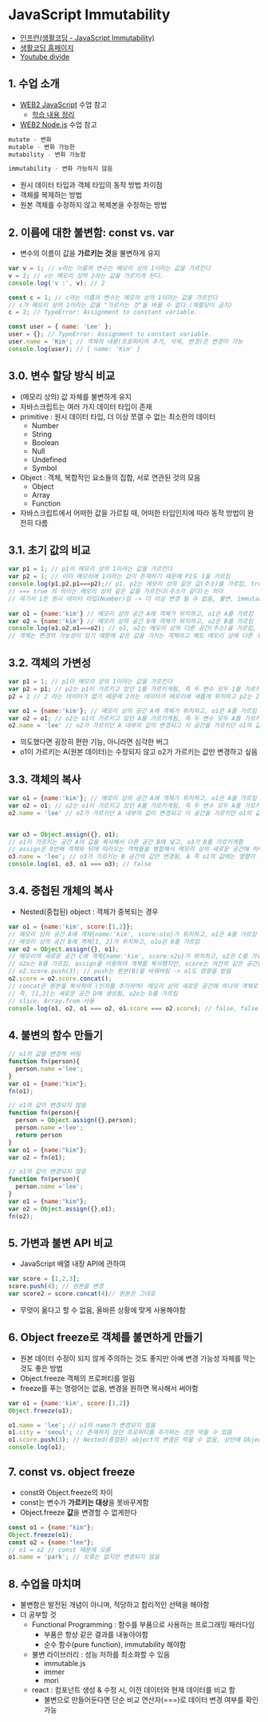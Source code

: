 # JavaScript Immutability

- [인프런(생활코딩 - JavaScript Immutability)](https://www.inflearn.com/course/javascript-immutability/dashboard)
- [생활코딩 홈페이지](https://opentutorials.org/module/4075)
- [Youtube divide](https://www.youtube.com/playlist?list=PLuHgQVnccGMBxNK38TqfBWk-QpEI7UkY8)

## 1. 수업 소개
- [WEB2 JavaScript](https://opentutorials.org/module/3180) 수업 참고
  - [학습 내용 정리](./JavaScriptOpentutorials.md)
- [WEB2 Node.js](https://opentutorials.org/course/3332) 수업 참고
```js
mutate - 변화
mutable - 변화 가능한
mutability - 변화 가능함 

immutability - 변화 가능하지 않음
```
- 원시 데이터 타입과 객체 타입의 동작 방법 차이점
- 객체를 복제하는 방법
- 원본 객체를 수정하지 않고 복제본을 수정하는 방법

## 2. 이름에 대한 불변함: const vs. var
- 변수의 이름이 값을 **가르키는 것**을 불변하게 유지
```js
var v = 1; // v라는 이름의 변수는 메모리 상의 1이라는 값을 가르킨다
v = 2; // v는 메모리 상의 2라는 값을 가르키게 된다.
console.log('v :', v); // 2

const c = 1; // c라는 이름의 변수는 메모리 상의 1이라는 값을 가르킨다
// c가 메모리 상의 1이라는 값을 "가르키는 것"을 바꿀 수 없다.(재할당이 금지) 
c = 2; // TypeError: Assignment to constant variable.

const user = { name: 'Lee' };
user = {}; // TypeError: Assignment to constant variable.
user.name = 'Kim'; // 객체의 내용(프로퍼티의 추가, 삭제, 변경)은 변경이 가능
console.log(user); // { name: 'Kim' }
```

## 3.0. 변수 할당 방식 비교
- (메모리 상의) 값 자체를 불변하게 유지
- 자바스크립트는 여러 가지 데이터 타입이 존재
- primitive : 원시 데이터 타입, 더 이상 쪼갤 수 없는 최소한의 데이터
  - Number
  - String
  - Boolean
  - Null
  - Undefined
  - Symbol
- Object : 객체, 복합적인 요소들의 집합, 서로 연관된 것의 모음
  - Object
  - Array
  - Function
- 자바스크립트에서 어떠한 값을 가르킬 때, 어떠한 타입인지에 따라 동작 방법이 완전히 다름

## 3.1. 초기 값의 비교
```js
var p1 = 1; // p1이 메모리 상의 1이라는 값을 가르킨다
var p2 = 1; // 이미 메모리에 1이라는 값이 존재하기 때문에 P2도 1을 가르킴
console.log(p1,p2,p1===p2);// p1, p2는 메모리 상의 같은 값(주소)을 가르킴, true
// === true 의 의미는 메모리 상의 같은 값을 가르킨다(주소가 같다)는 의미
// 여기서 1은 원시 데이터 타입(Number)임 -> 더 이상 변경 될 수 없음, 불변, immutability
 
var o1 = {name:'kim'} // 메모리 상의 공간 A에 객체가 위치하고, o1은 A를 가르킴
var o2 = {name:'kim'} // 메모리 상의 공간 B에 객체가 위치하고, o2은 B를 가르킴
console.log(o1,o2,o1===o2); // o1, o2는 메모리 상의 다른 공간(주소)을 가르킴, false
// 객체는 변경의 가능성이 있기 때문에 같은 값을 가지는 객체라고 해도 메모리 상에 다른 주소에 위치하게됨
```

## 3.2. 객체의 가변성
```js
var p1 = 1; // p1이 메모리 상의 1이라는 값을 가르킨다
var p2 = p1; // p2는 p1이 가르키고 있던 1를 가르키게됨, 즉 두 변수 모두 1를 가르키게됨
p2 = 2 // 2 라는 데이터가 없기 때문에 2라는 데이터가 메모리에 새롭게 위치하고 p2는 2를 가르킴, p1이 가르키던 1은 변경되지 않음

var o1 = {name:'kim'}; // 메모리 상의 공간 A에 객체가 위치하고, o1은 A를 가르킴
var o2 = o1; // o2는 o1이 가르키고 있던 A를 가르키게됨, 즉 두 변수 모두 A를 가르키게됨
o2.name = 'lee' // o2가 가르키던 A 내부의 값이 변경되고 이 공간을 가르키던 o1의 값도 변경됨
```
- 의도했다면 굉장히 편한 기능, 아니라면 심각한 버그
- o1이 가르키는 A(원본 데이터)는 수정되지 않고 o2가 가르키는 값만 변경하고 싶음

## 3.3. 객체의 복사
```js
var o1 = {name:'kim'}; // 메모리 상의 공간 A에 객체가 위치하고, o1은 A를 가르킴
var o2 = o1; // o2는 o1이 가르키고 있던 A를 가르키게됨, 즉 두 변수 모두 A를 가르키게됨
o2.name = 'lee' // o2가 가르키던 A 내부의 값이 변경되고 이 공간을 가르키던 o1의 값도 변경됨


var o3 = Object.assign({}, o1); 
// o1이 가르키는 공간 A의 값을 복사해서 다른 공간 B에 넣고, o3가 B를 가르키게함
// assign은 0번째 객체와 뒤에 따라오는 객체들을 병합해서 메모리 상의 새로운 공간에 하나의 객체로 만들어줌
o3.name = 'lee'; // o3가 가르키는 B 공간의 값만 변경됨, A 즉 o1의 값에는 영향이 없음
console.log(o1, o3, o1 === o3); // false
```

## 3.4. 중첩된 개체의 복사
- Nested(중첩된) object : 객체가 중복되는 경우
```js
var o1 = {name:'kim', score:[1,2]};
// 메모리 상의 공간 A에 객체{name:'kim', score:o1o}가 위치하고, o1은 A를 가르킴
// 메모리 상의 공간 B에 객체[1, 2]가 위치하고, o1o은 B를 가르킴
var o2 = Object.assign({}, o1);
// 메모리의 새로운 공간 C에 객체{name:'kim', score:o2o}가 위치하고, o2은 C를 가르킴
// o2o는 B를 가르킴, assign을 이용하여 객체를 복사했지만, score는 여전히 같은 공간을 가르킴
// o2.score.push(3); // push는 원본(B)을 바꿔버림 -> o1도 영향을 받음
o2.score = o2.score.concat();
// concat은 원본을 복사하여 (인자를 추가하여) 메모리 상의 새로운 공간에 하나의 객체로 만들어줌
// 즉, [1,2]는 새로운 공간 D에 생성됨, o2o는 D를 가르킴
// slice, Array.from 사용
console.log(o1, o2, o1 === o2, o1.score === o2.score); // false, false
```

## 4. 불변의 함수 만들기
```js
// o1의 값을 변경해 버림
function fn(person){
  person.name ='lee';
}
var o1 = {name:"kim"};
fn(o1);

// o1의 값이 변경되지 않음
function fn(person){
  person = Object.assign({},person);
  person.name ='lee';
  return person
}
var o1 = {name:"kim"};
var o2 = fn(o1);

// o1의 값이 변경되지 않음
function fn(person){
  person.name ='lee';
}
var o1 = {name:"kim"};
var o2 = Object.assign({},o1);
fn(o2);
```

## 5. 가변과 불변 API 비교
- JavaScript 배열 내장 API에 관하여
```js
var score = [1,2,3];
score.push(4); // 원본을 변경
var score2 = score.concat(4)// 원본은 그대로
```
- 무엇이 옮다고 할 수 없음, 올바른 상황에 맞게 사용해야함

## 6. Object freeze로 객체를 불면하게 만들기
- 원본 데이터 수정이 되지 않게 주의하는 것도 좋지만 아예 변경 가능성 자체를 막는 것도 좋은 방법
- Object.freeze 객체의 프로퍼티를 얼림
- freeze를 푸는 명령어는 없음, 변경을 원하면 복사해서 써야함
```js
var o1 = {name:'kim', score:[1,2]}
Object.freeze(o1);

o1.name = 'lee'; // o1의 name가 변경되지 않음
o1.city = 'seoul'; // 존재하지 않던 프로퍼티를 추가하는 것은 막을 수 있음
o1.score.push(3); // Nested(중첩된) object의 변경은 막을 수 없음, 상단에 Object.freeze(o1.score)를 추가하면 막을 수 있음
console.log(o1);
```

## 7. const vs. object freeze
- const와 Object.freeze의 차이
- const는 변수가 **가르키는 대상**을 못바꾸게함
- Object.freeze **값**을 변경할 수 없게한다
```js
const o1 = {name:"kim"};
Object.freeze(o1);
const o2 = {name:"lee"};
// o1 = o2 // const 때문에 오류
o1.name = 'park'; // 오류는 없지만 변경되지 않음
```

## 8. 수업을 마치며
- 불변함은 발전된 개념이 아니며, 적당하고 합리적인 선택을 해야함
- 더 공부할 것
  - Functional Programming : 함수를 부품으로 사용하는 프로그래밍 패러다임
    - 부품은 항상 같은 결과를 내놓아야함 
    - 순수 함수(pure function), immutability 해야함
  - 불변 라이브러리 : 성능 저하를 최소화할 수 있음
    - immutable.js
    - immer
    - mori
  - react : 컴포넌트 생성 & 수정 시, 이전 데이터와 현재 데이터를 비교 함
    - 불변으로 만들어둔다면 단순 비교 연산자(===)로 데이터 변경 여부를 확인 가능